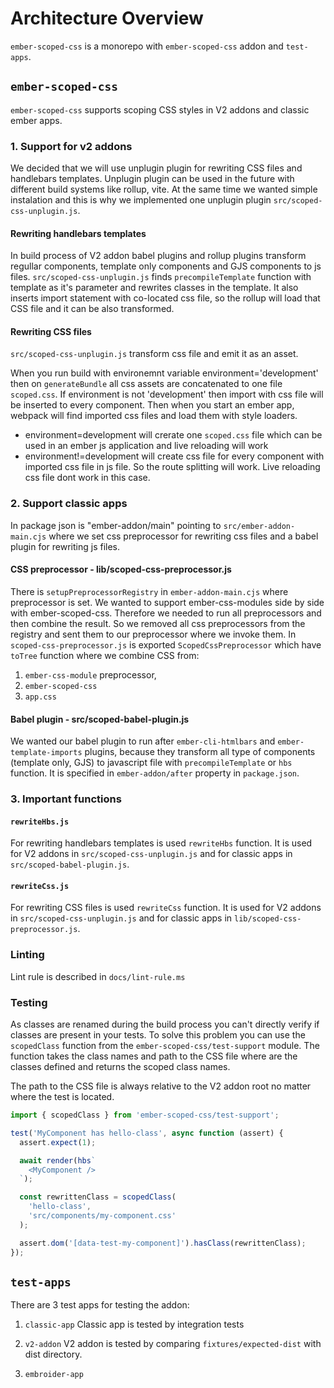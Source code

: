 # Architecture Overview

`ember-scoped-css` is a monorepo with `ember-scoped-css` addon and `test-apps`.

## `ember-scoped-css`

`ember-scoped-css` supports scoping CSS styles in V2 addons and classic ember apps.

### 1. Support for v2 addons

We decided that we will use unplugin plugin for rewriting CSS files and handlebars templates.
Unplugin plugin can be used in the future with different build systems like rollup, vite.
At the same time we wanted simple instalation and this is why we implemented one unplugin plugin
`src/scoped-css-unplugin.js`.

#### Rewriting handlebars templates

In build process of V2 addon babel plugins and rollup plugins transform regullar components, template only components and GJS components to js files.
`src/scoped-css-unplugin.js` finds `precompileTemplate` function with template as it's parameter and rewrites classes in the template.
It also inserts import statement with co-located css file, so the rollup will load that CSS file and it can be also transformed.

#### Rewriting CSS files

`src/scoped-css-unplugin.js` transform css file and emit it as an asset.

When you run build with environemnt variable environment='development' then on `generateBundle` all css assets are concatenated to one file `scoped.css`. If environment is not 'development' then import with css file will be inserted to every component. Then when you start an ember app, webpack will find imported css files and load them with style loaders.

- environment=development will crerate one `scoped.css` file which can be used in an ember js application and live reloading will work
- environment!=development will create css file for every component with imported css file in js file. So the route splitting will work. Live reloading css file dont work in this case.

### 2. Support classic apps

In package json is "ember-addon/main" pointing to `src/ember-addon-main.cjs` where we set css preprocessor for rewriting css files and a babel plugin for rewriting js files.

#### CSS preprocessor - lib/scoped-css-preprocessor.js

There is `setupPreprocessorRegistry` in `ember-addon-main.cjs` where preprocessor is set. We wanted to support ember-css-modules side by side with ember-scoped-css. Therefore we needed to run all preprocessors and then combine the result. So we removed all css preprocessors from the registry and sent them to our preprocessor where we invoke them.
In `scoped-css-preprocessor.js` is exported `ScopedCssPreprocessor` which have `toTree` function where we combine CSS from:

1. `ember-css-module` preprocessor,
2. `ember-scoped-css`
3. `app.css`

#### Babel plugin - src/scoped-babel-plugin.js

We wanted our babel plugin to run after `ember-cli-htmlbars` and `ember-template-imports` plugins, because they transform all type of components (template only, GJS) to javascript file with `precompileTemplate` or `hbs` function. It is specified in `ember-addon/after` property in `package.json`.

### 3. Important functions

#### `rewriteHbs.js`

For rewriting handlebars templates is used `rewriteHbs` function. It is used for V2 addons in `src/scoped-css-unplugin.js` and for classic apps in `src/scoped-babel-plugin.js`.

#### `rewriteCss.js`

For rewriting CSS files is used `rewriteCss` function. It is used for V2 addons in `src/scoped-css-unplugin.js` and for classic apps in `lib/scoped-css-preprocessor.js`.

### Linting

Lint rule is described in `docs/lint-rule.ms`

### Testing

As classes are renamed during the build process you can't directly verify if classes are present in your tests. To solve this problem you can use the `scopedClass` function from the `ember-scoped-css/test-support` module. The function takes the class names and path to the CSS file where are the classes defined and returns the scoped class names.

The path to the CSS file is always relative to the V2 addon root no matter where the test is located.

```js
import { scopedClass } from 'ember-scoped-css/test-support';

test('MyComponent has hello-class', async function (assert) {
  assert.expect(1);

  await render(hbs`
    <MyComponent />
  `);

  const rewrittenClass = scopedClass(
    'hello-class',
    'src/components/my-component.css'
  );

  assert.dom('[data-test-my-component]').hasClass(rewrittenClass);
});
```

## `test-apps`

There are 3 test apps for testing the addon:

1. `classic-app`
   Classic app is tested by integration tests

2. `v2-addon`
   V2 addon is tested by comparing `fixtures/expected-dist` with dist directory.

3. `embroider-app`
